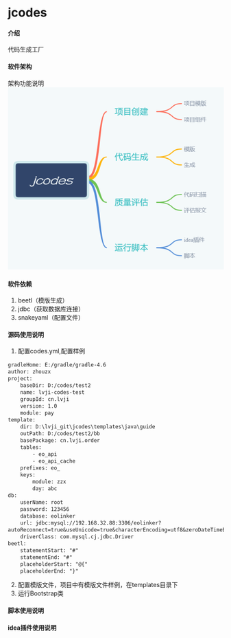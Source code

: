 # jcodes

#### 介绍
代码生成工厂

#### 软件架构
架构功能说明
![images](./docs/jcodes-mind.png)


#### 软件依赖

1. beetl（模版生成）
2. jdbc（获取数据库连接）
3. snakeyaml（配置文件）

#### 源码使用说明

1. 配置codes.yml,配置样例
```text
gradleHome: E:/gradle/gradle-4.6
author: zhouzx
project:
    baseDir: D:/codes/test2
    name: lvji-codes-test
    groupId: cn.lvji
    version: 1.0
    module: pay
template:
    dir: D:\lvji_git\jcodes\templates\java\guide
    outPath: D:/codes/test2/bb
    basePackage: cn.lvji.order
    tables:
        - eo_api
        - eo_api_cache
    prefixes: eo_
    keys:
        module: zzx
        day: abc
db:
    userName: root
    password: 123456
    database: eolinker
    url: jdbc:mysql://192.168.32.88:3306/eolinker?autoReconnect=true&useUnicode=true&characterEncoding=utf8&zeroDateTimeBehavior=convertToNull&serverTimezone=UTC
    driverClass: com.mysql.cj.jdbc.Driver
beetl:
    statementStart: "#"
    statementEnd: "#"
    placeholderStart: "@{"
    placeholderEnd: "}"
```
2. 配置模版文件，项目中有模版文件样例，在templates目录下
3. 运行Bootstrap类

#### 脚本使用说明

#### idea插件使用说明
